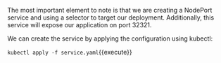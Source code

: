 The most important element to note is that we are creating a NodePort service
and using a selector to target our deployment. Additionally, this
service will expose our application on port 32321.

We can create the service by applying the configuration using kubectl:

`kubectl apply -f service.yaml`{{execute}}